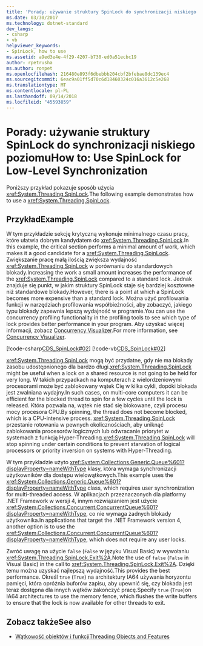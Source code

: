 ```yaml
---
title: 'Porady: używanie struktury SpinLock do synchronizacji niskiego poziomu'
ms.date: 03/30/2017
ms.technology: dotnet-standard
dev_langs:
- csharp
- vb
helpviewer_keywords:
- SpinLock, how to use
ms.assetid: a9ed3e4e-4f29-4207-b730-ed0a51ecbc19
author: rpetrusha
ms.author: ronpet
ms.openlocfilehash: 216480e893f6dbebbb204cbf2bfebae8dc139ec4
ms.sourcegitcommit: 6eac9a01ff5d70c6d18460324c016a3612c5e268
ms.translationtype: MT
ms.contentlocale: pl-PL
ms.lasthandoff: 09/14/2018
ms.locfileid: "45593859"
---
```

# <a name="how-to-use-spinlock-for-low-level-synchronization"></a><span data-ttu-id="c9ccd-102">Porady: używanie struktury SpinLock do synchronizacji niskiego poziomu</span><span class="sxs-lookup"><span data-stu-id="c9ccd-102">How to: Use SpinLock for Low-Level Synchronization</span></span>
<span data-ttu-id="c9ccd-103">Poniższy przykład pokazuje sposób użycia <xref:System.Threading.SpinLock>.</span><span class="sxs-lookup"><span data-stu-id="c9ccd-103">The following example demonstrates how to use a <xref:System.Threading.SpinLock>.</span></span>  
  
## <a name="example"></a><span data-ttu-id="c9ccd-104">Przykład</span><span class="sxs-lookup"><span data-stu-id="c9ccd-104">Example</span></span>  
 <span data-ttu-id="c9ccd-105">W tym przykładzie sekcję krytyczną wykonuje minimalnego czasu pracy, które ułatwia dobrym kandydatem do <xref:System.Threading.SpinLock>.</span><span class="sxs-lookup"><span data-stu-id="c9ccd-105">In this example, the critical section performs a minimal amount of work, which makes it a good candidate for a <xref:System.Threading.SpinLock>.</span></span> <span data-ttu-id="c9ccd-106">Zwiększanie pracę małą ilością zwiększa wydajność <xref:System.Threading.SpinLock> w porównaniu do standardowych blokady.</span><span class="sxs-lookup"><span data-stu-id="c9ccd-106">Increasing the work a small amount increases the performance of the <xref:System.Threading.SpinLock> compared to a standard lock.</span></span> <span data-ttu-id="c9ccd-107">Jednak znajduje się punkt, w jakim struktury SpinLock staje się bardziej kosztowne niż standardowe blokady.</span><span class="sxs-lookup"><span data-stu-id="c9ccd-107">However, there is a point at which a SpinLock becomes more expensive than a standard lock.</span></span> <span data-ttu-id="c9ccd-108">Można użyć profilowania funkcji w narzędziach profilowania współbieżności, aby zobaczyć, jakiego typu blokady zapewnia lepszą wydajność w programie.</span><span class="sxs-lookup"><span data-stu-id="c9ccd-108">You can use the concurrency profiling functionality in the profiling tools to see which type of lock provides better performance in your program.</span></span> <span data-ttu-id="c9ccd-109">Aby uzyskać więcej informacji, zobacz [Concurrency Visualizer](/visualstudio/profiling/concurrency-visualizer).</span><span class="sxs-lookup"><span data-stu-id="c9ccd-109">For more information, see [Concurrency Visualizer](/visualstudio/profiling/concurrency-visualizer).</span></span>  
  
 [!code-csharp[CDS_SpinLock#02](../../../samples/snippets/csharp/VS_Snippets_Misc/cds_spinlock/cs/spinlockdemo.cs#02)]
 [!code-vb[CDS_SpinLock#02](../../../samples/snippets/visualbasic/VS_Snippets_Misc/cds_spinlock/vb/spinlock_vb.vb#02)]  
  
 <span data-ttu-id="c9ccd-110"><xref:System.Threading.SpinLock> mogą być przydatne, gdy nie ma blokady zasobu udostępnionego dla bardzo długi.</span><span class="sxs-lookup"><span data-stu-id="c9ccd-110"><xref:System.Threading.SpinLock> might be useful when a lock on a shared resource is not going to be held for very long.</span></span> <span data-ttu-id="c9ccd-111">W takich przypadkach na komputerach z wielordzeniowymi procesorami może być zablokowany wątek Cię w kilka cykli, dopóki blokada jest zwalniana wydajny.</span><span class="sxs-lookup"><span data-stu-id="c9ccd-111">In such cases, on multi-core computers it can be efficient for the blocked thread to spin for a few cycles until the lock is released.</span></span> <span data-ttu-id="c9ccd-112">Która pozwala na, wątek nie stać się blokowane, czyli procesu mocy procesora CPU.</span><span class="sxs-lookup"><span data-stu-id="c9ccd-112">By spinning, the thread does not become blocked, which is a CPU-intensive process.</span></span> <span data-ttu-id="c9ccd-113"><xref:System.Threading.SpinLock> przestanie rotowania w pewnych okolicznościach, aby uniknąć zablokowania procesorów logicznych lub odwracanie priorytet w systemach z funkcją Hyper-Threading.</span><span class="sxs-lookup"><span data-stu-id="c9ccd-113"><xref:System.Threading.SpinLock> will stop spinning under certain conditions to prevent starvation of logical processors or priority inversion on systems with Hyper-Threading.</span></span>  
  
 <span data-ttu-id="c9ccd-114">W tym przykładzie użyto <xref:System.Collections.Generic.Queue%601?displayProperty=nameWithType> klasy, która wymaga synchronizacji użytkowników dla dostępu wielowątkowych.</span><span class="sxs-lookup"><span data-stu-id="c9ccd-114">This example uses the <xref:System.Collections.Generic.Queue%601?displayProperty=nameWithType> class, which requires user synchronization for multi-threaded access.</span></span> <span data-ttu-id="c9ccd-115">W aplikacjach przeznaczonych dla platformy .NET Framework w wersji 4, innym rozwiązaniem jest użycie <xref:System.Collections.Concurrent.ConcurrentQueue%601?displayProperty=nameWithType>, co nie wymaga żadnych blokady użytkownika.</span><span class="sxs-lookup"><span data-stu-id="c9ccd-115">In applications that target the .NET Framework version 4, another option is to use the <xref:System.Collections.Concurrent.ConcurrentQueue%601?displayProperty=nameWithType>, which does not require any user locks.</span></span>  
  
 <span data-ttu-id="c9ccd-116">Zwróć uwagę na użycie `false` (`False` w języku Visual Basic) w wywołaniu <xref:System.Threading.SpinLock.Exit%2A>.</span><span class="sxs-lookup"><span data-stu-id="c9ccd-116">Note the use of `false` (`False` in Visual Basic) in the call to <xref:System.Threading.SpinLock.Exit%2A>.</span></span> <span data-ttu-id="c9ccd-117">Dzięki temu można uzyskać najlepszą wydajność.</span><span class="sxs-lookup"><span data-stu-id="c9ccd-117">This provides the best performance.</span></span> <span data-ttu-id="c9ccd-118">Określ `true` (`True`) na architektury IA64 używania horyzontu pamięci, która opróżnia buforów zapisu, aby upewnić się, czy blokada jest teraz dostępna dla innych wątków zakończyć pracę.</span><span class="sxs-lookup"><span data-stu-id="c9ccd-118">Specify `true` (`True`)on IA64 architectures to use the memory fence, which flushes the write buffers to ensure that the lock is now available for other threads to exit.</span></span>  
  
## <a name="see-also"></a><span data-ttu-id="c9ccd-119">Zobacz także</span><span class="sxs-lookup"><span data-stu-id="c9ccd-119">See also</span></span>

- [<span data-ttu-id="c9ccd-120">Wątkowość obiektów i funkcji</span><span class="sxs-lookup"><span data-stu-id="c9ccd-120">Threading Objects and Features</span></span>](../../../docs/standard/threading/threading-objects-and-features.md)

